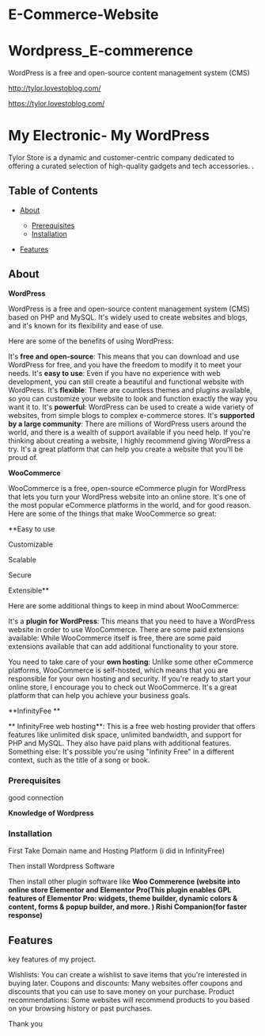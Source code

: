 # E-Commerce-Website

# Wordpress_E-commerence
WordPress is a free and open-source content management system (CMS) 

http://tylor.lovestoblog.com/

https://tylor.lovestoblog.com/

# My Electronic- My WordPress

Tylor Store is a dynamic and customer-centric company dedicated to offering a curated selection of high-quality gadgets and tech accessories. .

## Table of Contents

- [About](#about)
  - [Prerequisites](#prerequisites)
  - [Installation](#installation)

- [Features](#features)


## About

**WordPress**

WordPress is a free and open-source content management system (CMS) based on PHP and MySQL. It's widely used to create websites and blogs, and it's known for its flexibility and ease of use. 

Here are some of the benefits of using WordPress:

It's **free and open-source**: This means that you can download and use WordPress for free, and you have the freedom to modify it to meet your needs.
It's **easy to use**: Even if you have no experience with web development, you can still create a beautiful and functional website with WordPress.
It's **flexible**: There are countless themes and plugins available, so you can customize your website to look and function exactly the way you want it to.
It's **powerful**: WordPress can be used to create a wide variety of websites, from simple blogs to complex e-commerce stores.
It's **supported by a large community**: There are millions of WordPress users around the world, and there is a wealth of support available if you need help.
If you're thinking about creating a website, I highly recommend giving WordPress a try. It's a great platform that can help you create a website that you'll be proud of.

**WooCommerce**

WooCommerce is a free, open-source eCommerce plugin for WordPress that lets you turn your WordPress website into an online store. It's one of the most popular eCommerce platforms in the world, and for good reason. Here are some of the things that make WooCommerce so great:

**Easy to use

Customizable

Scalable

Secure

Extensible**

Here are some additional things to keep in mind about WooCommerce:

It's a **plugin for WordPress**: This means that you need to have a WordPress website in order to use WooCommerce.
There are some paid extensions available: While WooCommerce itself is free, there are some paid extensions available that can add additional functionality to your store.

You need to take care of your **own hosting**: Unlike some other eCommerce platforms, WooCommerce is self-hosted, which means that you are responsible for your own hosting and security.
 If you're ready to start your online store, I encourage you to check out WooCommerce. It's a great platform that can help you achieve your business goals.


**InfinityFee **

** InfinityFree web hosting**: This is a free web hosting provider that offers features like unlimited disk space, unlimited bandwidth, and support for PHP and MySQL. They also have paid plans with additional features.
Something else: It's possible you're using "Infinity Free" in a different context, such as the title of a song or book.

### Prerequisites

good connection

**Knowledge of Wordpress**


### Installation

First Take Domain name and Hosting Platform (i did in InfinityFree)

Then install Wordpress Software 

Then install other plugin software like
**Woo Commerence (website into online store
Elementor and Elementor Pro(This plugin enables GPL features of Elementor Pro: widgets, theme builder, dynamic colors & content, forms & popup builder, and more. )
Rishi Companion(for faster response)**


## Features

key features of my project.

Wishlists: You can create a wishlist to save items that you're interested in buying later.
Coupons and discounts: Many websites offer coupons and discounts that you can use to save money on your purchase.
Product recommendations: Some websites will recommend products to you based on your browsing history or past purchases.


Thank you


